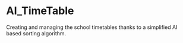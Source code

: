 # AI_TimeTable
Creating and managing the school timetables thanks to a simplified AI based sorting algorithm.
